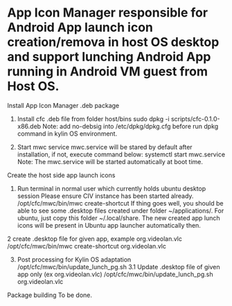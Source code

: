 # App Icon Manager responsible for Android App launch icon creation/remova in host OS desktop and support lunching Android App running in Android VM guest from Host OS.

Install App Icon Manager .deb package

1. Install cfc .deb file from folder host/bins
sudo dpkg -i scripts/cfc-0.1.0-x86.deb
Note: add no-debsig into /etc/dpkg/dpkg.cfg before run dpkg command in kylin OS environment.

2. Start mwc service
mwc.service will be stared by default after installation, if not, execute command below:
systemctl start mwc.service
Note: The mwc.service will be started automatically at boot time.

Create the host side app launch icons

1. Run terminal in normal user which currently holds ubuntu desktop session
Please ensure CIV instance has been started already.
/opt/cfc/mwc/bin/mwc create-shortcut
If thing goes well, you should be able to see some .desktop files created under folder ~/applications/. For ubuntu, just copy this folder ~/.local/share. The new created app lunch icons will be present in Ubuntu app launcher automatically then.

2 create .desktop file for given app, example org.videolan.vlc
/opt/cfc/mwc/bin/mwc create-shortcut org.videolan.vlc

3. Post processing for Kylin OS adaptation
/opt/cfc/mwc/bin/update_lunch_pg.sh
3.1 Update .desktop file of given app only (ex org.videolan.vlc)
/opt/cfc/mwc/bin/update_lunch_pg.sh org.videolan.vlc

Package building
To be done.

